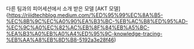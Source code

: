 다른 팀과의 피어세션에서 소개 받은 모델
[AKT 모델]{https://riiidtechblog.medium.com/%ED%95%99%EC%8A%B5-%EC%8B%9C%EC%A0%90%EA%B3%BC-%EB%AC%B8%ED%95%AD-%EC%9C%A0%EC%82%AC%EB%8F%84%EB%A5%BC-%EA%B3%A0%EB%A0%A4%ED%95%9C-knowledge-tracing-%EB%AA%A8%EB%8D%B8-5192a3e28f46)

